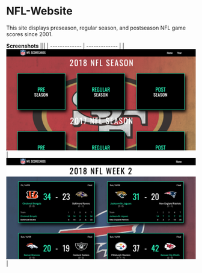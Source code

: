 # NFL-Website

This site displays preseason, regular season, and postseason NFL game scores since 2001.

**Screenshots**
|||
| ------------- | ------------- |
| ![Home](https://github.com/imathur1/NFL_Website/blob/master/screenshots/NFL-1.png)  | ![Scores](https://github.com/imathur1/NFL_Website/blob/master/screenshots/NFL-2.png)  |
